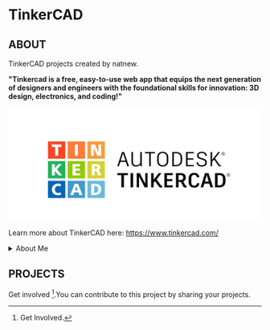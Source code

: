 # TinkerCAD
## ABOUT
TinkerCAD projects created by natnew.

**"Tinkercad is a free, easy-to-use web app that equips the next generation of designers and engineers with the foundational skills for innovation: 3D design, electronics, and coding!"**

![](https://github.com/natnew/TinkerCAD/blob/main/Tinkercad.JPG)

Learn more about TinkerCAD here: https://www.tinkercad.com/

<details>
  <summary> About Me </summary>
  </details>
  
## PROJECTS


Get involved [^1].You can contribute to this project by sharing your projects.

[^1]: Get Involved.
